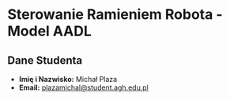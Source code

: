 # Sterowanie Ramieniem Robota - Model AADL

## Dane Studenta

*   **Imię i Nazwisko:** Michał Plaza
*   **Email:** plazamichal@student.agh.edu.pl
